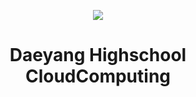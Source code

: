 <p align="center"><img src="https://user-images.githubusercontent.com/86287920/185665316-c255dec0-c20e-4182-b38a-c983a0f78456.png"></p>
<h1 align="center">Daeyang Highschool CloudComputing</h1>
